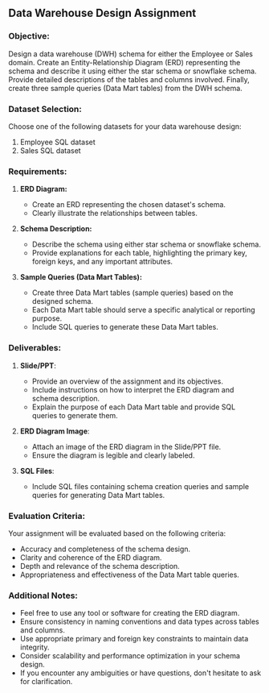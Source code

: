## Data Warehouse Design Assignment

### Objective:
Design a data warehouse (DWH) schema for either the Employee or Sales domain. Create an Entity-Relationship Diagram (ERD) representing the schema and describe it using either the star schema or snowflake schema. Provide detailed descriptions of the tables and columns involved. Finally, create three sample queries (Data Mart tables) from the DWH schema.

### Dataset Selection:
Choose one of the following datasets for your data warehouse design:
1. Employee SQL dataset
2. Sales SQL dataset

### Requirements:
1. **ERD Diagram:**
   - Create an ERD representing the chosen dataset's schema.
   - Clearly illustrate the relationships between tables.
   
2. **Schema Description:**
   - Describe the schema using either star schema or snowflake schema.
   - Provide explanations for each table, highlighting the primary key, foreign keys, and any important attributes.

3. **Sample Queries (Data Mart Tables):**
   - Create three Data Mart tables (sample queries) based on the designed schema.
   - Each Data Mart table should serve a specific analytical or reporting purpose.
   - Include SQL queries to generate these Data Mart tables.

### Deliverables:
1. **Slide/PPT**:
   - Provide an overview of the assignment and its objectives.
   - Include instructions on how to interpret the ERD diagram and schema description.
   - Explain the purpose of each Data Mart table and provide SQL queries to generate them.
   
2. **ERD Diagram Image**:
   - Attach an image of the ERD diagram in the Slide/PPT file.
   - Ensure the diagram is legible and clearly labeled.
   
3. **SQL Files**:
   - Include SQL files containing schema creation queries and sample queries for generating Data Mart tables.
   
### Evaluation Criteria:
Your assignment will be evaluated based on the following criteria:
- Accuracy and completeness of the schema design.
- Clarity and coherence of the ERD diagram.
- Depth and relevance of the schema description.
- Appropriateness and effectiveness of the Data Mart table queries.

### Additional Notes:
- Feel free to use any tool or software for creating the ERD diagram.
- Ensure consistency in naming conventions and data types across tables and columns.
- Use appropriate primary and foreign key constraints to maintain data integrity.
- Consider scalability and performance optimization in your schema design.
- If you encounter any ambiguities or have questions, don't hesitate to ask for clarification.
